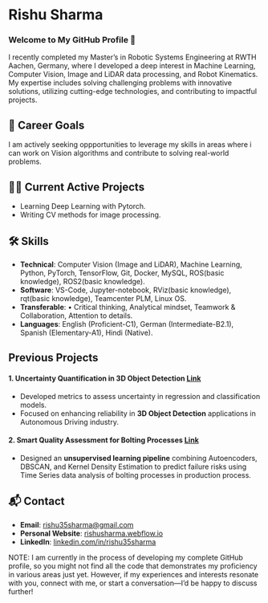 # Rishu Sharma  

### Welcome to My GitHub Profile 👋

I recently completed my Master’s in Robotic Systems Engineering at RWTH Aachen, Germany, where I developed a deep interest in Machine Learning, Computer Vision, Image and LiDAR data processing, and Robot Kinematics.
My expertise includes solving challenging problems with innovative solutions, utilizing cutting-edge technologies, and contributing to impactful projects.

## 🎯 Career Goals  

I am actively seeking oppportunities to leverage my skills in areas where i can work on Vision algorithms and contribute to solving real-world problems.

## 👨‍💻 Current Active Projects

- Learning Deep Learning with Pytorch.
- Writing CV methods for image processing.

## 🛠️ Skills  

- **Technical**:  Computer Vision (Image and LiDAR), Machine Learning, Python, PyTorch, TensorFlow, Git, Docker, MySQL, ROS(basic knowledge), ROS2(basic knowledge).
- **Software**: VS-Code, Jupyter-notebook, RViz(basic knowledge), rqt(basic knowledge), Teamcenter PLM, Linux OS.
- **Transferable**: •	Critical thinking, Analytical mindset, Teamwork & Collaboration, Attention to details.
- **Languages**: English (Proficient-C1), German (Intermediate-B2.1), Spanish (Elementary-A1), Hindi (Native).


## Previous Projects  

#### 1. **Uncertainty Quantification in 3D Object Detection**  [Link](https://github.com/rishu33/uncertainty_quantification_3D_OD.git)
- Developed metrics to assess uncertainty in regression and classification models.  
- Focused on enhancing reliability in **3D Object Detection** applications in Autonomous Driving industry.  

#### 2. **Smart Quality Assessment for Bolting Processes**  [Link](https://github.com/rishu33/unsupervised_bolting_optimization.git)
- Designed an **unsupervised learning pipeline** combining Autoencoders, DBSCAN, and Kernel Density Estimation to predict failure risks using Time Series data analysis of bolting processes in production process.  


## 📬 Contact  

- **Email**: [rishu35sharma@gmail.com](mailto:rishu35sharma@gmail.com)  
- **Personal Website**: [rishusharma.webflow.io](https://rishusharma.webflow.io)  
- **LinkedIn**: [linkedin.com/in/rishu35sharma](https://www.linkedin.com/in/rishu35sharma)  

NOTE: I am currently in the process of developing my complete GitHub profile, so you might not find all the code that demonstrates my proficiency in various areas just yet. However, if my experiences and interests resonate with you, connect with me, or start a conversation—I’d be happy to discuss further!
